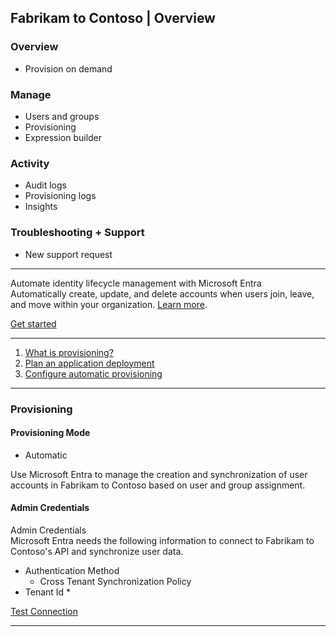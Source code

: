 ## Fabrikam to Contoso | Overview

### Overview

- Provision on demand

### Manage

- Users and groups
- Provisioning
- Expression builder

### Activity

- Audit logs
- Provisioning logs
- Insights

### Troubleshooting + Support

- New support request

---

Automate identity lifecycle management with Microsoft Entra  
Automatically create, update, and delete accounts when users join, leave, and move within your organization. [Learn more](#).

[Get started](#)

---

1. [What is provisioning?](#)
2. [Plan an application deployment](#)
3. [Configure automatic provisioning](#)

---

### Provisioning

#### Provisioning Mode

- Automatic

Use Microsoft Entra to manage the creation and synchronization of user accounts in Fabrikam to Contoso based on user and group assignment.

#### Admin Credentials

Admin Credentials  
Microsoft Entra needs the following information to connect to Fabrikam to Contoso's API and synchronize user data.

- Authentication Method
  - Cross Tenant Synchronization Policy
- Tenant Id *  

[Test Connection](#)

---